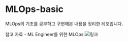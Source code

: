 # MLOps-basic

MLOps의 기초를 공부하고 구현해본 내용을 정리한 레포입니다.    

참고 자료 - ML Engineer를 위한 MLOps
![링크](https://mlops-for-mle.github.io/tutorial/)